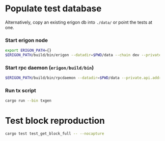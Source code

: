 # Populate test database

Alternatively, copy an existing erigon db into `./data/` or point the tests at one.

### Start erigon node
```bash
export ERIGON_PATH={}
$ERIGON_PATH/build/bin/erigon --datadir=$PWD/data --chain dev --private.api.addr=localhost:9090 --mine
```

### Start rpc daemon (`erigon/build/bin`)
```bash
$ERIGON_PATH/build/bin/rpcdaemon --datadir=$PWD/data --private.api.addr=localhost:9090 --http.api=eth,erigon,web3,net,debug,trace,txpool,parity
```

### Run tx script
```bash
cargo run --bin txgen
```

# Test block reproduction
```bash
cargo test test_get_block_full -- --nocapture
```
